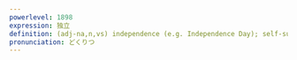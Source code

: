 ```yaml
---
powerlevel: 1898
expression: 独立
definition: (adj-na,n,vs) independence (e.g. Independence Day); self-support; (P)
pronunciation: どくりつ
---
```

